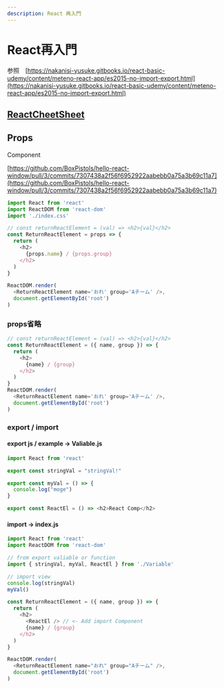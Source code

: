 ```yaml
---
description: React 再入門
---
```


# React再入門

参照　[https://nakanisi-yusuke.gitbooks.io/react-basic-udemy/content/meteno-react-app/es2015-no-import-export.html](https://nakanisi-yusuke.gitbooks.io/react-basic-udemy/content/meteno-react-app/es2015-no-import-export.html)

## [ReactCheetSheet](https://chott-works.com/tips/ReactCheetSheet)

## Props

Component

[https://github.com/BoxPistols/hello-react-window/pull/3/commits/7307438a2f56f6952922aabebb0a75a3b69c11a7](https://github.com/BoxPistols/hello-react-window/pull/3/commits/7307438a2f56f6952922aabebb0a75a3b69c11a7)

```javascript
import React from 'react'
import ReactDOM from 'react-dom'
import './index.css'

// const returnReactElement = (val) => <h2>{val}</h2>
const ReturnReactElement = props => {
  return (
    <h2>
      {props.name} / {props.group}
    </h2>
  )
}

ReactDOM.render(
  <ReturnReactElement name='おれ' group='Aチーム' />,
  document.getElementById('root')
)

```

### props省略

```javascript
// const returnReactElement = (val) => <h2>{val}</h2>
const ReturnReactElement = ({ name, group }) => {
  return (
    <h2>
      {name} / {group}
    </h2>
  )
}
ReactDOM.render(
  <ReturnReactElement name='おれ' group='Aチーム' />,
  document.getElementById('root')
)
```

### export / import

#### export js / example -&gt; Valiable.js

```javascript
import React from 'react'

export const stringVal = "stringVal!"

export const myVal = () => {
  console.log("moge")
}

export const ReactEl = () => <h2>React Comp</h2>
```

#### import -&gt; index.js

```javascript
import React from 'react'
import ReactDOM from 'react-dom'

// from export valiable or function
import { stringVal, myVal, ReactEl } from './Variable'

// import view
console.log(stringVal)
myVal()

const ReturnReactElement = ({ name, group }) => {
  return (
    <h2>
      <ReactEl /> // <- Add import Component
      {name} / {group}
    </h2>
  )
}

ReactDOM.render(
  <ReturnReactElement name="おれ" group="Aチーム" />,
  document.getElementById('root')
)
```





